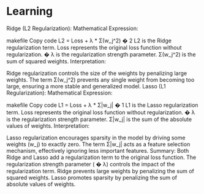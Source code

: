 # Learning
Ridge (L2 Regularization):
Mathematical Expression:

makefile
Copy code
L2 = Loss + λ * Σ(w_j^2)
�
2
L2 is the Ridge regularization term.
Loss represents the original loss function without regularization.
�
λ is the regularization strength parameter.
Σ(w_j^2) is the sum of squared weights.
Interpretation:

Ridge regularization controls the size of the weights by penalizing large weights.
The term Σ(w_j^2) prevents any single weight from becoming too large, ensuring a more stable and generalized model.
Lasso (L1 Regularization):
Mathematical Expression:

makefile
Copy code
L1 = Loss + λ * Σ|w_j|
�
1
L1 is the Lasso regularization term.
Loss represents the original loss function without regularization.
�
λ is the regularization strength parameter.
Σ|w_j| is the sum of the absolute values of weights.
Interpretation:

Lasso regularization encourages sparsity in the model by driving some weights (w_j) to exactly zero.
The term Σ|w_j| acts as a feature selection mechanism, effectively ignoring less important features.
Summary:
Both Ridge and Lasso add a regularization term to the original loss function.
The regularization strength parameter (
�
λ) controls the impact of the regularization term.
Ridge prevents large weights by penalizing the sum of squared weights.
Lasso promotes sparsity by penalizing the sum of absolute values of weights.
